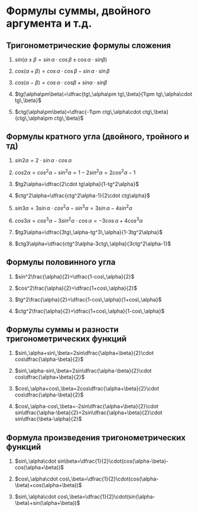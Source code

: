 # Формулы суммы, двойного аргумента и т.д.

## Тригонометрические формулы сложения

1) $sin(\alpha\pm\beta=sin\,\alpha\cdot cos\,\beta\pm cos\,\alpha\cdot sin\beta)$

2) $cos(\alpha+\beta)=cos\,\alpha\cdot cos\,\beta-sin\,\alpha\cdot sin\,\beta$

3) $cos(\alpha-\beta)=cos\,\alpha\cdot cos\beta+sin\alpha\cdot sin\beta$

4) $tg(\alpha\pm\beta)=\dfrac{tg\,\alpha\pm tg\,\beta}{1\pm tg\,\alpha\cdot tg\,\beta}$

5) $ctg(\alpha\pm\beta)=\dfrac{-1\pm ctg\,\alpha\cdot ctg\,\beta}{ctg\,\alpha\pm ctg\,\beta}$

## Формулы кратного угла (двойного, тройного и тд)

1) $sin2\alpha=2\cdot sin\,\alpha\cdot cos\,\alpha$

2) $cos2\alpha=cos^2\alpha-sin^2\alpha=1-2sin^2\alpha=2cos^2\alpha-1$

3) $tg2\alpha=\dfrac{2\cdot tg\alpha}{1-tg^2\alpha}$

4) $ctg^2\alpha=\dfrac{ctg^2\alpha-1}{2\cdot ctg\alpha}$

5) $sin3\alpha=3sin\,\alpha\cdot cos^2\alpha-sin^3\alpha=3sin\,\alpha-4sin^2\alpha$

6) $cos3\alpha=cos^3\alpha-3sin^2\alpha\cdot cos\,\alpha=-3cos\,\alpha+4cos^3\alpha$

7) $tg3\alpha=\dfrac{3tg\,\alpha-tg^3\,\alpha}{1-3tg^2\alpha}$

8) $ctg3\alpha=\dfrac{ctg^3\alpha-3ctg\,\alpha}{3ctg^2\alpha-1}$

## Формулы половинного угла

1) $sin^2\frac{\alpha}{2}=\dfrac{1-cos\,\alpha}{2}$

2) $cos^2\frac{\alpha}{2}=\dfrac{1+cos\,\alpha}{2}$

3) $tg^2\frac{\alpha}{2}=\dfrac{1-cos\,\alpha}{1+cos\,\alpha}$

4) $ctg^2\frac{\alpha}{2}=\dfrac{1+cos\,\alpha}{1-cos\,\alpha}$

## Формулы суммы и разности тригонометрических функций

1) $sin\,\alpha+sin\,\beta=2sin\dfrac{\alpha+\beta}{2}\cdot cos\dfrac{\alpha-\beta}{2}$

2) $sin\,\alpha-sin\,\beta=2sin\dfrac{\alpha-\beta}{2}\cdot cos\dfrac{\alpha+\beta}{2}$

3) $cos\,\alpha+cos\,\beta=2cos\dfrac{\alpha+\beta}{2}\cdot cos\dfrac{\alpha-\beta}{2}$

4) $cos\,\alpha-cos\,\beta=-2sin\dfrac{\alpha+\beta}{2}\cdot sin\dfrac{\alpha-\beta}{2}=2sin\dfrac{\alpha+\beta}{2}\cdot sin\dfrac{\beta-\alpha}{2}$

## Формула произведения тригонометрических функций

1) $sin\,\alpha\cdot sin\beta=\dfrac{1}{2}\cdot(cos(\alpha-\beta)-cos(\alpha+\beta))$

2) $cos\,\alpha\cdot cos\,\beta=\dfrac{1}{2}\cdot(cos(\alpha-\beta)+cos(\alpha+\beta))$

3) $sin\,\alpha\cdot cos\,\beta=\dfrac{1}{2}\cdot(sin(\alpha-\beta)+sin(\alpha+\beta))$